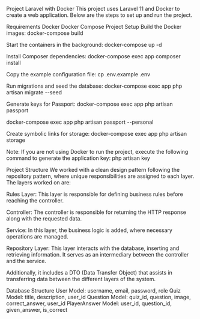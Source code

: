 Project Laravel with Docker
This project uses Laravel 11 and Docker to create a web application. Below are the steps to set up and run the project.

Requirements
Docker
Docker Compose
Project Setup
Build the Docker images:
docker-compose build

Start the containers in the background:
docker-compose up -d

Install Composer dependencies:
docker-compose exec app composer install

Copy the example configuration file:
cp .env.example .env

Run migrations and seed the database:
docker-compose exec app php artisan migrate --seed

Generate keys for Passport:
docker-compose exec app php artisan passport

docker-compose exec app php artisan passport
--personal

Create symbolic links for storage:
docker-compose exec app php artisan storage

Note: If you are not using Docker to run the project, execute the following command to generate the application key:
php artisan key

Project Structure
We worked with a clean design pattern following the repository pattern, where unique responsibilities are assigned to each layer. The layers worked on are:

Rules Layer: This layer is responsible for defining business rules before reaching the controller.

Controller: The controller is responsible for returning the HTTP response along with the requested data.

Service: In this layer, the business logic is added, where necessary operations are managed.

Repository Layer: This layer interacts with the database, inserting and retrieving information. It serves as an intermediary between the controller and the service.

Additionally, it includes a DTO (Data Transfer Object) that assists in transferring data between the different layers of the system.

Database Structure
User Model: username, email, password, role
Quiz Model: title, description, user_id
Question Model: quiz_id, question, image, correct_answer, user_id
PlayerAnswer Model: user_id, question_id, given_answer, is_correct

